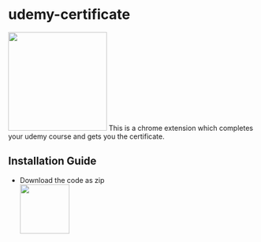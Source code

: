 # udemy-certificate 
<img src="https://sm.pcmag.com/pcmag_uk/review/u/udemy/udemy_z2kb.jpg" width="200">
This is a chrome extension which completes your udemy course and gets you the certificate.
<h2>Installation Guide</h2>
<ul>
  <li>Download the code as zip <br><img src="https://sm.pcmag.com/pcmag_uk/review/u/udemy/udemy_z2kb.jpg" height="100"></li>
  

